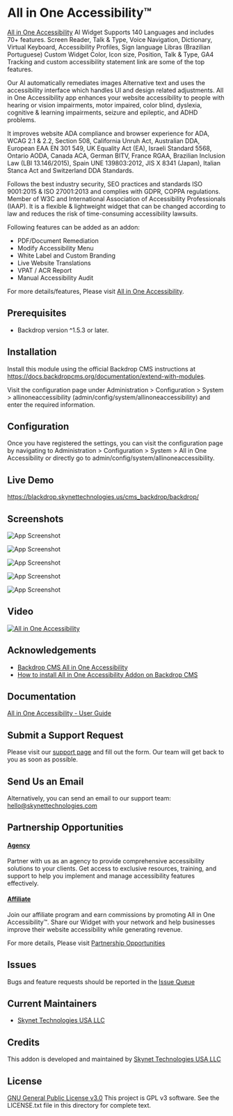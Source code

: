 # All in One Accessibility™

[All in One Accessibility](https://www.skynettechnologies.com/all-in-one-accessibility) AI Widget Supports 140 Languages and includes 70+ features. Screen Reader, Talk & Type, Voice Navigation, Dictionary, Virtual Keyboard, Accessibility Profiles, Sign language Libras (Brazilian Portuguese) Custom Widget Color, Icon size, Position, Talk & Type, GA4 Tracking and custom accessibility statement link are some of the top features.

Our AI automatically remediates images Alternative text and uses the accessibility interface which handles UI and design related adjustments. All in One Accessibility app enhances your website accessibility to people with hearing or vision impairments, motor impaired, color blind, dyslexia, cognitive & learning impairments, seizure and epileptic, and ADHD problems.

It improves website ADA compliance and browser experience for ADA, WCAG 2.1 & 2.2, Section 508, California Unruh Act, Australian DDA, European EAA EN 301 549, UK Equality Act (EA), Israeli Standard 5568, Ontario AODA, Canada ACA, German BITV, France RGAA, Brazilian Inclusion Law (LBI 13.146/2015), Spain UNE 139803:2012, JIS X 8341 (Japan), Italian Stanca Act and Switzerland DDA Standards.

Follows the best industry security, SEO practices and standards ISO 9001:2015 & ISO 27001:2013 and complies with GDPR, COPPA regulations. Member of W3C and International Association of Accessibility Professionals (IAAP). It is a flexible & lightweight widget that can be changed according to law and reduces the risk of time-consuming accessibility lawsuits.

Following features can be added as an addon:
- PDF/Document Remediation
- Modify Accessibility Menu
- White Label and Custom Branding
- Live Website Translations
- VPAT / ACR Report
- Manual Accessibility Audit

For more details/features, Please visit [All in One Accessibility](https://www.skynettechnologies.com/all-in-one-accessibility).

## Prerequisites
- Backdrop version ^1.5.3 or later.

## Installation
Install this module using the official Backdrop CMS instructions at https://docs.backdropcms.org/documentation/extend-with-modules.

Visit the configuration page under Administration > Configuration > System > allinoneaccessibility (admin/config/system/allinoneaccessibility) and enter the required information.

## Configuration

Once you have registered the settings, you can visit the configuration page by navigating to Administration > Configuration > System > All in One Accessibility or directly go to admin/config/system/allinoneaccessibility.

## Live Demo
https://blackdrop.skynettechnologies.us/cms_backdrop/backdrop/

## Screenshots

![App Screenshot](https://www.skynettechnologies.com/sites/default/files/Screenshot-1.jpg?v=1)

![App Screenshot](https://www.skynettechnologies.com/sites/default/files/Screenshot-2.jpg?v=1)

![App Screenshot](https://www.skynettechnologies.com/sites/default/files/Screenshot-3.jpg?v=1)

![App Screenshot](https://www.skynettechnologies.com/sites/default/files/Screenshot-4.jpg?v=1)

![App Screenshot](https://www.skynettechnologies.com/sites/default/files/Screenshot-5.jpg?v=1)

## Video

[![All in One Accessibility](https://img.youtube.com/vi/czwC0PKIqkc/0.jpg)](https://www.youtube.com/watch?v=czwC0PKIqkc)

## Acknowledgements

- [Backdrop CMS All in One Accessibility](https://www.skynettechnologies.com/backdrop-website-accessibility)
- [How to install All in One Accessibility Addon on Backdrop CMS](https://www.skynettechnologies.com/blog/backdrop-web-accessibility-widget-installation)

## Documentation

[All in One Accessibility - User Guide](https://www.skynettechnologies.com/sites/default/files/accessibility-widget-features-list.pdf)

## Submit a Support Request

Please visit our [support page](https://www.skynettechnologies.com/report-accessibility-problem) and fill out the form. Our team will get back to you as soon as possible.

## Send Us an Email

Alternatively, you can send an email to our support team:
[hello@skynettechnologies.com](mailto:hello@skynettechnologies.com)

## Partnership Opportunities

#### [Agency](https://www.skynettechnologies.com/agency-partners)

Partner with us as an agency to provide comprehensive accessibility solutions to your clients. Get access to exclusive resources, training, and support to help you implement and manage accessibility features effectively.

#### [Affiliate](https://www.skynettechnologies.com/affiliate-partner)

Join our affiliate program and earn commissions by promoting All in One Accessibility™. Share our Widget with your network and help businesses improve their website accessibility while generating revenue.

For more details, Please visit [Partnership Opportunities](https://www.skynettechnologies.com/partner-program)

## Issues

Bugs and feature requests should be reported in the [Issue Queue](https://github.com/skynettechnologies/backdrop_allinoneaccessibility/issues)

## Current Maintainers

- [Skynet Technologies USA LLC](https://github.com/skynettechnologies/)

## Credits

This addon is developed and maintained by [Skynet Technologies USA LLC](https://www.skynettechnologies.com)

## License
[GNU General Public License v3.0](https://www.gnu.org/licenses/gpl-3.0.txt)
This project is GPL v3 software.
See the LICENSE.txt file in this directory for complete text.


